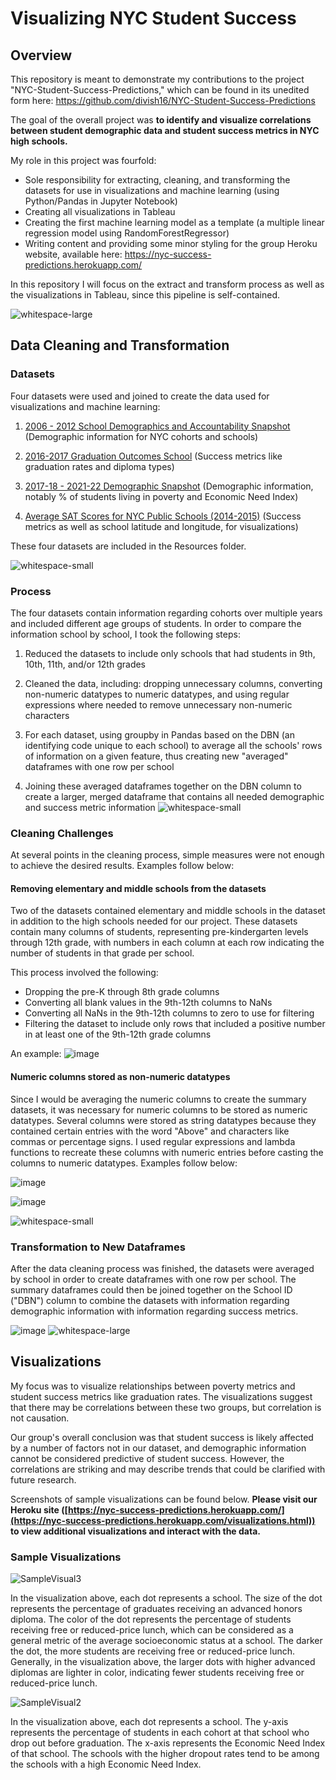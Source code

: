 # Visualizing NYC Student Success

## Overview

This repository is meant to demonstrate my contributions to the project "NYC-Student-Success-Predictions," which can be found in its unedited form here: https://github.com/divish16/NYC-Student-Success-Predictions

The goal of the overall project was **to identify and visualize correlations between student demographic data and student success metrics in NYC high schools.**

My role in this project was fourfold:
- Sole responsibility for extracting, cleaning, and transforming the datasets for use in visualizations and machine learning (using Python/Pandas in Jupyter Notebook)
- Creating all visualizations in Tableau
- Creating the first machine learning model as a template (a multiple linear regression model using RandomForestRegressor)
- Writing content and providing some minor styling for the group Heroku website, available here: https://nyc-success-predictions.herokuapp.com/

In this repository I will focus on the extract and transform process as well as the visualizations in Tableau, since this pipeline is self-contained. 

![whitespace-large](https://user-images.githubusercontent.com/100863488/185760356-bcea3ba4-a0a5-4dbe-9631-bd473c0f0a51.png)



## Data Cleaning and Transformation

### Datasets

Four datasets were used and joined to 
create the data used for visualizations 
and machine learning:

1. <a href="https://data.cityofnewyork.us/Education/2006-2012-School-Demographics-and-Accountability-S/ihfw-zy9j">2006 - 2012 School Demographics and Accountability Snapshot</a> (Demographic information for NYC cohorts and schools)

2. <a href="https://data.cityofnewyork.us/Education/2016-2017-Graduation-Outcomes-School/nb39-jx2v">2016-2017 Graduation Outcomes School</a> (Success metrics like graduation rates and diploma types)

3. <a href="https://data.cityofnewyork.us/Education/2017-18-2021-22-Demographic-Snapshot/c7ru-d68s/data">2017-18 - 2021-22 Demographic Snapshot</a> (Demographic information, notably % of students living in poverty and Economic Need Index)

4. <a href="https://www.kaggle.com/datasets/nycopendata/high-schools?select=scores.csv">Average SAT Scores for NYC Public Schools (2014-2015)</a> (Success metrics as well as school latitude and longitude, for visualizations)

These four datasets are included in the Resources folder.

![whitespace-small](https://user-images.githubusercontent.com/100863488/185760361-d448a978-3a56-4b6e-995c-b8a285d262f5.png)

### Process

The four datasets contain information regarding cohorts over multiple years and included different age groups of students. In order to compare the information school by school, I took the following steps:

1. Reduced the datasets to include only schools that had students in 9th, 10th, 11th, and/or 12th grades

2. Cleaned the data, including: dropping unnecessary columns, converting non-numeric datatypes to numeric datatypes, and using regular expressions where needed to remove unnecessary non-numeric characters

3. For each dataset, using groupby in Pandas based on the DBN (an identifying code unique to each school) to average all the schools' rows of information on a given feature, thus creating new "averaged" dataframes with one row per school

4. Joining these averaged dataframes together on the DBN column to create a larger, merged dataframe that contains all needed demographic and success metric information
![whitespace-small](https://user-images.githubusercontent.com/100863488/185760365-8a1bb577-c56e-4271-aa71-eec2c2c1d9d8.png)


### Cleaning Challenges

At several points in the cleaning process, simple measures were not enough to achieve the desired results. Examples follow below:

#### Removing elementary and middle schools from the datasets

Two of the datasets contained elementary and middle schools in the dataset in addition to the high schools needed for our project. These datasets contain many columns of students, representing pre-kindergarten levels through 12th grade, with numbers in each column at each row indicating the number of students in that grade per school. 

This process involved the following:
* Dropping the pre-K through 8th grade columns
* Converting all blank values in the 9th-12th columns to NaNs
* Converting all NaNs in the 9th-12th columns to zero to use for filtering
* Filtering the dataset to include only rows that included a positive number in at least one of the 9th-12th grade columns

An example:
![image](https://user-images.githubusercontent.com/100863488/185804111-b95b4115-24fb-493b-8627-aa8a1283fb2e.png)


#### Numeric columns stored as non-numeric datatypes

Since I would be averaging the numeric columns to create the summary datasets, it was necessary for numeric columns to be stored as numeric datatypes. Several columns were stored as string datatypes because they contained certain entries with the word "Above" and characters like commas or percentage signs. I used regular expressions and lambda functions to recreate these columns with numeric entries before casting the columns to numeric datatypes. Examples follow below:

![image](https://user-images.githubusercontent.com/100863488/185803950-2f9502f0-93f7-4f38-ad21-978da6770b55.png)


![image](https://user-images.githubusercontent.com/100863488/185803963-19e5f864-1b14-440b-a901-30867f12f6aa.png)

![whitespace-small](https://user-images.githubusercontent.com/100863488/185760375-4008996a-3446-484b-95e4-b8ae6cf2422f.png)

### Transformation to New Dataframes

After the data cleaning process was finished, the datasets were averaged by school in order to create dataframes with one row per school. The summary dataframes could then be joined together on the School ID ("DBN") column to combine the datasets with information regarding demographic information with information regarding success metrics.

![image](https://user-images.githubusercontent.com/100863488/185804265-9c08ea18-8d93-4a77-8063-d8044a60bed4.png)
![whitespace-large](https://user-images.githubusercontent.com/100863488/185760379-58efde8a-ee1f-41a6-8d57-f84415b4d725.png)

## Visualizations 

My focus was to visualize relationships between poverty metrics and student success metrics like graduation rates. The visualizations suggest that there may be correlations between these two groups, but correlation is not causation. 

Our group's overall conclusion was that student success is likely affected by a number of factors not in our dataset, and demographic information cannot be considered predictive of student success. However, the correlations are striking and may describe trends that could be clarified with future research. 

Screenshots of sample visualizations can be found below. **Please visit our Heroku site ([https://nyc-success-predictions.herokuapp.com/](https://nyc-success-predictions.herokuapp.com/visualizations.html)) to view additional visualizations and interact with the data.**


### Sample Visualizations



![SampleVisual3](https://user-images.githubusercontent.com/100863488/184498666-a1aac5d9-2045-4e3b-ba0a-17ae9642f596.png)

In the visualization above, each dot represents a school. The size of the dot represents the percentage of graduates receiving an advanced honors diploma. The color of the dot represents the percentage of students receiving free or reduced-price lunch, which can be considered as a general metric of the average socioeconomic status at a school. The darker the dot, the more students are receiving free or reduced-price lunch. Generally, in the visualization above, the larger dots with higher advanced diplomas are lighter in color, indicating fewer students receiving free or reduced-price lunch.


![SampleVisual2](https://user-images.githubusercontent.com/100863488/184498697-4bada34e-f41e-4e47-a3eb-abd7cabfe85a.png)

In the visualization above, each dot represents a school. The y-axis represents the percentage of students in each cohort at that school who drop out before graduation. The x-axis represents the Economic Need Index of that school. The schools with the higher dropout rates tend to be among the schools with a high Economic Need Index.
